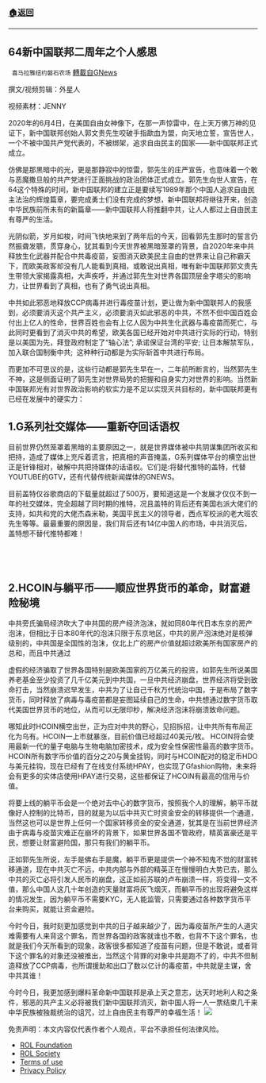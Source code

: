 ###  [:house:返回](README.md)
---


## 64新中国联邦二周年之个人感思
` 喜马拉雅纽约磐石农场` [轉載自GNews](https://gnews.org/zh-hans/2665383/)

撰文/视频剪辑：外星人
 
视频素材：JENNY
 
2020年的6月4日，在美国自由女神像下，在那一声惊雷中，在上天万佛万神的见证下，新中国联邦创始人郭文贵先生咬破手指歃血为盟，向天地立誓，宣告世人，一个不被中国共产党代表的，不被绑架，追求自由民主的国家——新中国联邦正式成立。
 
仿佛是那黑暗中的光，更是那静寂中的惊雷，郭先生的庄严宣告，也意味着一个敢与恶魔撒旦般的共产党进行正面挑战的政治团体正式成立。郭先生向世人宣告，在64这个特殊的时间，新中国联邦的建立正是要续写1989年那个中国人追求自由民主法治的辉煌篇章，要完成勇士们没有完成的梦想，新中国联邦将继往开来，创造中华民族前所未有的新篇章——新中国联邦人将推翻中共，让人人都过上自由民主有尊严的生活。
  
光阴似箭，岁月如梭，时间飞快地来到了两年后的今天，回看郭先生那时的誓言仍然振聋发聩，贯穿身心，犹其看到今天世界被黑暗笼罩的背景，自2020年来中共释放生化武器并配合中共毒疫苗，妄图消灭欧美民主自由的世界来让自己称霸天下，而欧美政客却没有几人能看到真相，或敢说出真相，唯有新中国联邦郭文贵先生带领大家揭露真相，大声疾呼，并通过郭先生对世界各国顶层金字塔尖的影响力，让世界看到了真相，也有了勇气说出真相。
 
中共如此邪恶地释放CCP病毒并进行毒疫苗计划，更让做为新中国联邦人的我感到，必须要消灭这个共产主义，必须要消灭如此邪恶的中共，不然不但中国百姓会付出上亿人的性命，世界百姓也会有上亿人因为中共生化武器与毒疫苗而死亡，与此同时更看到了消灭中共的希望，欧美各国已经开始对中共进行实际的行动，特别是以美国为先，拜登政府制定了“轴心法”; 承诺保证台湾的平安; 让日本解禁军队，加入联合国制衡中共;  这种种行动都是为实际斩首中共进行布局。
 
而更加不可思议的是，这些行动都是郭先生早在一，二年前所断言的，当然郭先生不神，这是侧面证明了郭先生对世界局势的把握和自身实力对世界的影响。当然新中国联邦光有对世界政治影响的软实力是不足以实现灭共目标的，新中国联邦更有已经在发展中的硬实力：
 
## 1.G系列社交媒体——重新夺回话语权
 
目前世界仍然笼罩着黑暗的主要原因之一，就是世界媒体被中共阴谋集团所收买和把持，造成了媒体上充斥着谎言，把真相的声音掩盖，G系列媒体平台的横空出世正是针锋相对，破解中共把持媒体的话语权。它们是:将替代推特的盖特，代替YOUTUBE的GTV，还有代替传统新闻媒体的GNEWS。
 
目前盖特仅谷歌商店的下载量就超过了500万，要知道这是一个发展才仅仅不到一年的社交媒体，完全超越了同时期的推特，况且盖特的背后还有美国右派大佬们的支持，如共和党的大佬杰森米勒，美国平民主义的领导者，西点军校派的老大班农先生等等。最最重要的原因是，我们背后还有14亿中国人的市场，中共消灭后，盖特想不替代推特都难！
 
##  
 
## 2.HCOIN与躺平币——顺应世界货币的革命，财富避险秘境
 
中共旁氏骗局经济吹大了中共国的房产经济泡沫，就如同80年代日本东京的房产泡沫，但相比于日本80年代的泡沫只限于东京地区，中共的房产泡沫绝对是核弹级别的，中共国是全国性的泡沫，仅北上广的房产价值就超过欧美所有国家房产的总和，而且中共通过
 
虚假的经济骗取了世界各国特别是欧美国家的万亿美元的投资，如郭先生所说美国养老基金至少投资了几千亿美元到中共国，一旦中共经济崩盘，世界经济将受到致命打击，当然崩溃迟早发生，中共为了让自己千秋万代统治中国，于是布局了数字货币，同时释放了病毒与毒疫苗都是妄图延续自己的生命，中共想通过数字货币取代美国世界货币的地位，从而可以无限印秒，解决经济泡沫将崩溃致命问题。
 
哪知此时HCOIN横空出世，正为应对中共的野心，见招拆招，让中共所有布局正化为乌有。HCOIN一上市就暴涨，目前价值已经超过40美元/枚。 HCOIN将会使用最新一代的量子电脑与生物电脑加密技术，成为安全性保密性最高的数字货币。HCOIN所有数字币价值的百分之20与黄金挂钩，同时与HCOIN配对的稳定币HDO与美元挂钩，现在已经有了在线支付系统HPAY，也实现了Gfashion购物，未来将会有更多的实体店使用HPAY进行交易，这些都保证了HCOIN有最高的信用与价值。
 
将要上线的躺平币会是一个绝对去中心的数字货币，按照我个人的理解，躺平币就像好人控制的比特币，目的就是为以后中共灭亡时资金安全的转移提供一个通道，当然这也可以是世界上任何一个国家转移资金的安全通道，犹其是在当前世界经济由于病毒与疫苗灾难正在崩坏的背景下，如果世界各国不管政府，精英富豪还是平民，想要让财富避险国，那只有我们的躺平币。
 
正如郭先生所说，左手是佛右手是魔，躺平币更是提供一个神不知鬼不觉的财富转移通道，现在中共灭亡不远，中共内部与外部的精英正在慢慢明白大势已去，那么中共的灭亡必将引发人民币的崩盘，这正如前苏联的卢布崩溃一样，将变得一文不值，那么中国人这几十年创造的天量财富将灰飞烟灭，而躺平币的出现将避免这样的情况发生，因为躺平币不需要KYC，无人能监管，只需要通过各种数字货币平台来购买，就能让资金避险。
 
今时今日，我时刻更加感觉到中共的日子越来越少了，因为毒疫苗所产生的人道灾难需要有人来背这个罪名，而世界各国的政客就谁也不敢，也背不下这个罪名，也就是我们今天所看到的现象，政客很多都知道了疫苗有问题，但是不敢说，或者背下这个罪名的对象还没被推出，当然这个背罪的对象中共是跑不了的，中共不但制造释放了CCP病毒，也所谓援助和出口了数以亿计的毒疫苗，中共就是主谋，舍中共其谁！
 
今时今日，我更加感到爆料革命新中国联邦是承上天之意志，达天时地利人和之条件，邪恶的共产主义必将被我们新中国联邦消灭，新中国人将一人一票结束几千来中华民族被独裁统治的诅咒，过上自由民主有尊严的幸福生活！
 ![](https://assets.gnews.org/wp-content/uploads/2022/05/二维码-4_1653329880.jpg) 

免责声明：本文内容仅代表作者个人观点，平台不承担任何法律风险。
  
- [ROL Foundation](https://rolfoundation.org/)
- [ROL Society](https://rolsociety.org/)
- [Terms of use](https://gnews.org/terms-of-use-3/)
- [Privacy Policy](https://gnews.org/privacy-policy/)
